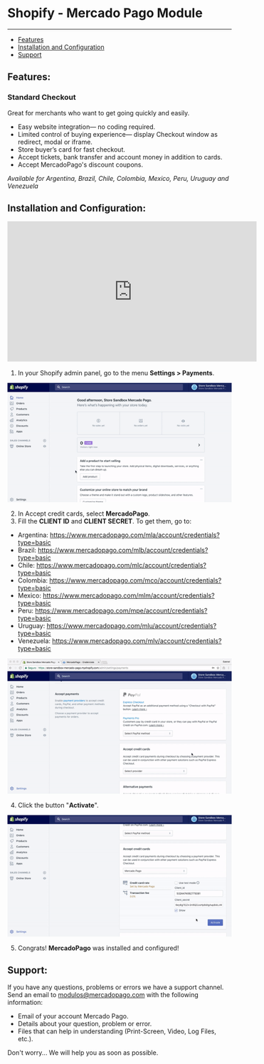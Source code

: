 # Shopify - Mercado Pago Module
---

* [Features](#Features)
* [Installation and Configuration](#Install-and-Configuration)
* [Support](#Support)

<a name="Features"></a>
## Features: ##

### Standard Checkout

Great for merchants who want to get going quickly and easily.

* Easy website integration— no coding required.
* Limited control of buying experience— display Checkout window as redirect, modal or iframe.
* Store buyer’s card for fast checkout.
* Accept tickets, bank transfer and account money in addition to cards.
* Accept MercadoPago's discount coupons.

_Available for Argentina, Brazil, Chile, Colombia, Mexico, Peru, Uruguay and Venezuela_

<a name="Install-and-Configuration"></a>
## Installation and Configuration: ##

<iframe width="560" height="315" src="https://www.youtube.com/embed/ZLINrH8WB0A" frameborder="0" allowfullscreen=""></iframe>

1. In your Shopify admin panel, go to the menu **Settings > Payments**.

  ![Config](/images/plugins/modules/shopify/config-1.gif)

2. In Accept credit cards, select **MercadoPago**.
3. Fill the **CLIENT ID** and **CLIENT SECRET**. To get them, go to:

  * Argentina: https://www.mercadopago.com/mla/account/credentials?type=basic
  * Brazil: https://www.mercadopago.com/mlb/account/credentials?type=basic
  * Chile: https://www.mercadopago.com/mlc/account/credentials?type=basic
  * Colombia: https://www.mercadopago.com/mco/account/credentials?type=basic
  * Mexico: https://www.mercadopago.com/mlm/account/credentials?type=basic
  * Peru: https://www.mercadopago.com/mpe/account/credentials?type=basic
  * Uruguay: https://www.mercadopago.com/mlu/account/credentials?type=basic
  * Venezuela: https://www.mercadopago.com/mlv/account/credentials?type=basic

  ![Config](/images/plugins/modules/shopify/config-2.gif)

4. Click the button "**Activate**".
  
  ![Config](/images/plugins/modules/shopify/config-3.gif)

5. Congrats! **MercadoPago** was installed and configured!


<a name="Support"></a>
## Support: ##

If you have any questions, problems or errors we have a support channel. Send an email to modulos@mercadopago.com with the following information:

* Email of your account Mercado Pago.
* Details about your question, problem or error.
* Files that can help in understanding (Print-Screen, Video, Log Files, etc.).

Don't worry... We will help you as soon as possible.